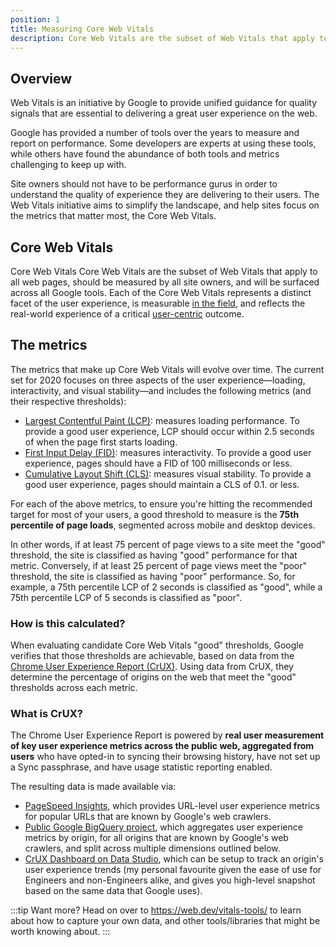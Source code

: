 ```yaml
---
position: 1
title: Measuring Core Web Vitals
description: Core Web Vitals are the subset of Web Vitals that apply to all web pages, should be measured by all site owners. Each of the Core Web Vitals represents a distinct facet of the user experience, is measurable in the field, and reflects the real-world experience of a critical user-centric outcome.
---
```


## Overview

Web Vitals is an initiative by Google to provide unified guidance for quality signals that are essential to delivering a great user experience on the web.

Google has provided a number of tools over the years to measure and report on performance. Some developers are experts at using these tools, while others have found the abundance of both tools and metrics challenging to keep up with.

Site owners should not have to be performance gurus in order to understand the quality of experience they are delivering to their users. The Web Vitals initiative aims to simplify the landscape, and help sites focus on the metrics that matter most, the Core Web Vitals.

## Core Web Vitals

Core Web Vitals
Core Web Vitals are the subset of Web Vitals that apply to all web pages, should be measured by all site owners, and will be surfaced across all Google tools. Each of the Core Web Vitals represents a distinct facet of the user experience, is measurable [in the field](https://web.dev/user-centric-performance-metrics/#how-metrics-are-measured), and reflects the real-world experience of a critical [user-centric](https://web.dev/user-centric-performance-metrics/#how-metrics-are-measured) outcome.

## The metrics

The metrics that make up Core Web Vitals will evolve over time. The current set for 2020 focuses on three aspects of the user experience—loading, interactivity, and visual stability—and includes the following metrics (and their respective thresholds):

- [Largest Contentful Paint (LCP)](https://web.dev/lcp/): measures loading performance. To provide a good user experience, LCP should occur within 2.5 seconds of when the page first starts loading.
- [First Input Delay (FID)](https://web.dev/fid/): measures interactivity. To provide a good user experience, pages should have a FID of 100 milliseconds or less.
- [Cumulative Layout Shift (CLS)](https://web.dev/cls/): measures visual stability. To provide a good user experience, pages should maintain a CLS of 0.1. or less.

For each of the above metrics, to ensure you're hitting the recommended target for most of your users, a good threshold to measure is the **75th percentile of page loads**, segmented across mobile and desktop devices.

In other words, if at least 75 percent of page views to a site meet the "good" threshold, the site is classified as having "good" performance for that metric. Conversely, if at least 25 percent of page views meet the "poor" threshold, the site is classified as having "poor" performance. So, for example, a 75th percentile LCP of 2 seconds is classified as "good", while a 75th percentile LCP of 5 seconds is classified as "poor".

### How is this calculated?

When evaluating candidate Core Web Vitals "good" thresholds, Google verifies that those thresholds are achievable, based on data from the [Chrome User Experience Report (CrUX)](https://developers.google.com/web/tools/chrome-user-experience-report). Using data from CrUX, they determine the percentage of origins on the web that meet the "good" thresholds across each metric.

### What is CrUX?

The Chrome User Experience Report is powered by **real user measurement of key user experience metrics across the public web, aggregated from users** who have opted-in to syncing their browsing history, have not set up a Sync passphrase, and have usage statistic reporting enabled.

The resulting data is made available via:

- [PageSpeed Insights](https://pagespeed.web.dev/), which provides URL-level user experience metrics for popular URLs that are known by Google's web crawlers.
- [Public Google BigQuery project](https://console.cloud.google.com/bigquery?p=chrome-ux-report&page=project), which aggregates user experience metrics by origin, for all origins that are known by Google's web crawlers, and split across multiple dimensions outlined below.
- [CrUX Dashboard on Data Studio](https://web.dev/chrome-ux-report-data-studio-dashboard/), which can be setup to track an origin's user experience trends (my personal favourite given the ease of use for Engineers and non-Engineers alike, and gives you high-level snapshot based on the same data that Google uses).

:::tip Want more?
Head on over to https://web.dev/vitals-tools/ to learn about how to capture your own data, and other tools/libraries that might be worth knowing about.
:::
